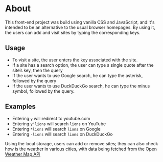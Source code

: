 # About

This front-end project was build using vanilla CSS and JavaScript, and it's intended to be an alternative to the usual browser homepages. By using it, the users can add and visit sites by typing the corresponding keys.

## Usage

- To visit a site, the user enters the key associated with the site.
- If a site has a search option, the user can type a single quote after the site’s key, then the query
- If the user wants to use Google search, he can type the asterisk, followed by the query
- If the user wants to use DuckDuckGo search, he can type the minus symbol, followed by the query.

## Examples
- Entering `y` will redirect to youtube.com
- Entering `y'lions` will search `lions` on YouTube
- Entering `*lions` will search `lions` on Google
- Entering `-lions` will search `lions` on DuckDuckGo

Using the local storage, users can add or remove sites; they can also check how is the weather in various cities, with data being fetched from the [Open Weather Map API](https://openweathermap.org/)
